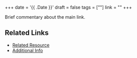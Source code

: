 +++
date = '{{ .Date }}'
draft = false
tags = [""]
link = ""
+++

Brief commentary about the main link.

## Related Links
- [Related Resource](https://example.com)
- [Additional Info](https://example.com)
